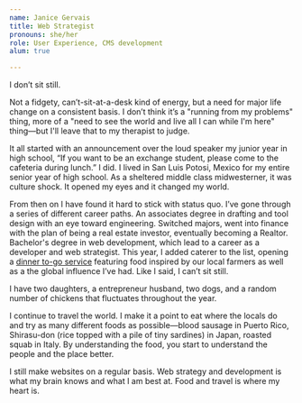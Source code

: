 ```yaml
---
name: Janice Gervais
title: Web Strategist
pronouns: she/her
role: User Experience, CMS development
alum: true

---
```


I don’t sit still.

Not a fidgety, can’t-sit-at-a-desk kind of energy, but a need for major life
change on a consistent basis. I don’t think it’s a "running from my problems"
thing, more of a "need to see the world and live all I can while I'm here"
thing—but I'll leave that to my therapist to judge.

It all started with an announcement over the loud speaker my junior year in
high school, “If you want to be an exchange student, please come to the
cafeteria during lunch.” I did. I lived in San Luis Potosi, Mexico for my
entire senior year of high school. As a sheltered middle class midwesterner,
it was culture shock. It opened my eyes and it changed my world.

From then on I have found it hard to stick with status quo. I’ve gone through
a series of different career paths. An associates degree in drafting and tool
design with an eye toward engineering. Switched majors, went into finance with
the plan of being a real estate investor, eventually becoming a Realtor.
Bachelor's degree in web development, which lead to a career as a developer
and web strategist. This year, I added caterer to the list, opening a [dinner
to-go service](http://chocolatemoosekitchen.com) featuring food inspired by
our local farmers as well as a the global influence I’ve had. Like I said, I
can’t sit still.

I have two daughters, a entrepreneur husband, two dogs, and a random number of
chickens that fluctuates throughout the year.

I continue to travel the world. I make it a point to eat where the locals do
and try as many different foods as possible—blood sausage in Puerto Rico,
Shirasu-don (rice topped with a pile of tiny sardines) in Japan, roasted squab
in Italy. By understanding the food, you start to understand the people and
the place better.

I still make websites on a regular basis. Web strategy and development is what
my brain knows and what I am best at. Food and travel is where my heart is.
